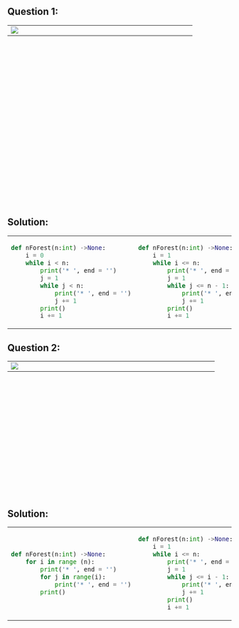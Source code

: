 ## Question 1:
<table align="center", height="400">
  <td width = "400"><img src = "https://github.com/user-attachments/assets/a69fed1f-d7de-448f-948d-8835c01e8417"/></td>
</table>

## Solution:
<table align="center">
<td>
  
```py
def nForest(n:int) ->None:
    i = 0
    while i < n:
        print('* ', end = '')
        j = 1
        while j < n:
            print('* ', end = '')
            j += 1
        print()
        i += 1
```

</td>

<td>
  
```py
def nForest(n:int) ->None:
    i = 1
    while i <= n:
        print('* ', end = '')
        j = 1
        while j <= n - 1:
            print('* ', end = '')
            j += 1
        print()
        i += 1
```

</td>

<td>
  
```py
# Shortcut solution
# (not preferred)

def nForest(n:int) ->None:
    i = 1
    while i <= n:
        print(n*'* ')
        i += 1
```

</td>
</table>


## Question 2:
<table align="center", height="300">
  <td width = "450"><img src = "https://github.com/user-attachments/assets/c16e39f4-6450-43b5-88f4-80e718732de9"/></td>
</table>

## Solution:
<table align="center">

<td>
  
```py
def nForest(n:int) ->None:
    for i in range (n):
        print('* ', end = '')
        for j in range(i):
            print('* ', end = '')
        print()
```

</td>

<td>
  
```py
def nForest(n:int) ->None:
    i = 1
    while i <= n:
        print('* ', end = '')
        j = 1
        while j <= i - 1:
            print('* ', end = '')
            j += 1
        print()
        i += 1
```

</td>

</table>
